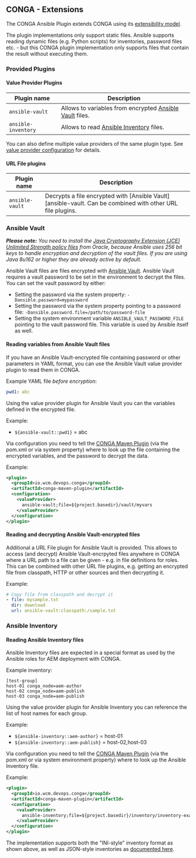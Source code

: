 ## CONGA - Extensions

The CONGA Ansible Plugin extends CONGA using its [extensibility model][conga-extensibility].

The plugin implementations only support static files. Ansible supports reading dynamic files (e.g. Python scripts) for inventories, password files etc. - but this CONGA plugin implementation only supports files that contain the result without executing them.


### Provided Plugins

#### Value Provider Plugins

| Plugin name         | Description
|---------------------|-------------
| `ansible-vault`     | Allows to variables from encrypted [Ansible Vault][ansible-vault] files.
| `ansible-inventory` | Allows to read [Ansible Inventory][ansible-inventory] files.


You can also define multiple value providers of the same plugin type. See [value provider configuration][conga-maven-plugin-valueprovider] for details.

#### URL File plugins

| Plugin name         | Description
|---------------------|-------------
| `ansible-vault`     | Decrypts a file encrypted with [Ansible Vault][ansible-vault. Can be combined with other URL file plugins.


### Ansible Vault

_**Please note:** You need to install the [Java Cryptography Extension (JCE) Unlimited Strength policy files][jce-policy] from Oracle, because Ansible uses 256 bit keys to handle encryption and decryption of the vault files. If you are using Java 8u162 or higher they are already active by default._

Ansible Vault files are files encrypted with [Ansible Vault][ansible-vault]. Ansible Vault requires a vault password to be set in the environment to decrypt the files. You can set the vault password by either:

* Setting the password via the system property: `-Dansible.password=mypassword`
* Setting the password via the system property pointing to a password file: `-Dansible.password.file=/path/to/password-file`
* Setting the system environment variable `ANSIBLE_VAULT_PASSWORD_FILE` pointing to the vault password file. This variable is used by Ansible itself as well.


#### Reading variables from Ansible Vault files

If you have an Ansible Vault-encrypted file containing password or other parameters in YAML format, you can use the Ansible Vault value provider plugin to read them in CONGA.

Example YAML file *before encryption*:

```yaml
pwd1: abc
```

Using the value provider plugin for Ansible Vault you can the variables defined in the encrypted file.

Example:

* `${ansible-vault::pwd1}` = abc

Via configuration you need to tell the [CONGA Maven Plugin][conga-maven-plugin] (via the pom.xml or via system property) where to look up the file containing the encrypted variables, and the password to decrypt the data.

Example:

```xml
<plugin>
  <groupId>io.wcm.devops.conga</groupId>
  <artifactId>conga-maven-plugin</artifactId>
  <configuration>
    <valueProvider>
      ansible-vault;file=${project.basedir}/vault/myvars
    </valueProvider>
  </configuration>
</plugin>
```


#### Reading and decrypting Ansible Vault-encrypted files

Additional a URL File plugin for Ansible Vault is provided. This allows to access (and decrypt) Ansible Vault-encrpyted files anywhere in CONGA where a URL path to a file can be given - e.g. in file definitions for roles. This can be combined with other URL file plugins, e.g. getting an encrypted file from classpath, HTTP or other sources and then decrypting it.

Example:

```yaml
# Copy file from classpath and decrypt it
- file: mysample.txt
  dir: download
  url: ansible-vault:classpath:/sample.txt
```


### Ansible Inventory

#### Reading Ansible Inventory files

Ansible Inventory files are expected in a special format as used by the Ansible roles for AEM deployment with CONGA.

Example inventory:

```
[test-group]
host-01 conga_node=aem-author
host-02 conga_node=aem-publish
host-03 conga_node=aem-publish
```

Using the value provider plugin for Ansible Inventory you can reference the list of host names for each group.

Example:

* `${ansible-inventory::aem-author}` = host-01
* `${ansible-inventory::aem-publish}` = host-02,host-03

Via configuration you need to tell the [CONGA Maven Plugin][conga-maven-plugin] (via the pom.xml or via system environment property) where to look up the Ansible Inventory file.

Example:

```xml
<plugin>
  <groupId>io.wcm.devops.conga</groupId>
  <artifactId>conga-maven-plugin</artifactId>
  <configuration>
    <valueProvider>
      ansible-inventory;file=${project.basedir}/inventory/inventory-example
    </valueProvider>
  </configuration>
</plugin>
```

The implementation supports both the "INI-style" inventory format as shown above, as well as JSON-style inventories as [documented here][ansible-inventory-developing].


[conga-extensibility]: http://devops.wcm.io/conga/extensibility.html
[ansible-inventory]: http://docs.ansible.com/ansible/latest/intro_inventory.html
[ansible-inventory-developing]: http://docs.ansible.com/ansible/latest/dev_guide/developing_inventory.html
[ansible-vault]: https://docs.ansible.com/ansible/latest/vault.html
[conga-maven-plugin]: http://devops.wcm.io/conga/tooling/conga-maven-plugin/plugin-info.html
[conga-maven-plugin-valueprovider]: http://devops.wcm.io/conga/tooling/conga-maven-plugin/generate-mojo.html#valueProvider
[jce-policy]: http://www.oracle.com/technetwork/java/javase/downloads/jce8-download-2133166.html
